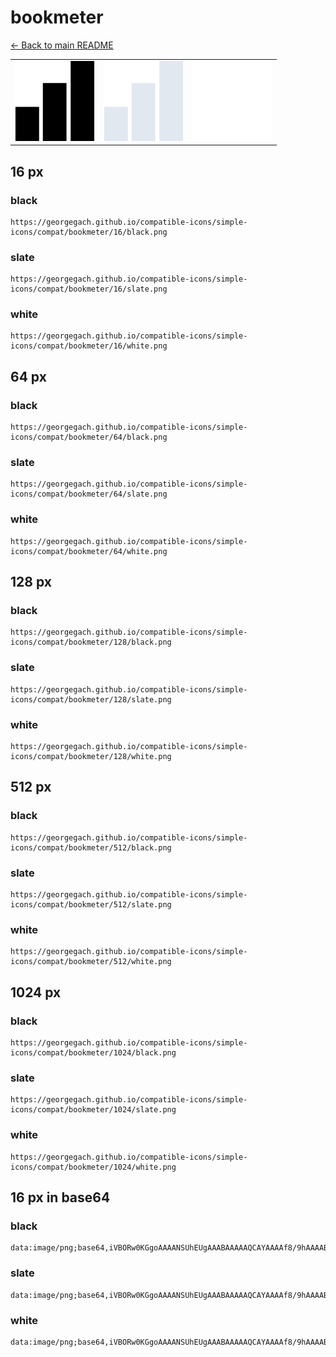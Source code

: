 # bookmeter

[← Back to main README](../../README.md)

<table><tr>
  <td><img src="./128/black.png" width="128" alt="bookmeter black icon" /></td>
  <td><img src="./128/slate.png" width="128" alt="bookmeter slate icon" /></td>
  <td><img src="./128/white.png" width="128" alt="bookmeter white icon" /></td>
</tr></table>

## 16 px

### black
```
https://georgegach.github.io/compatible-icons/simple-icons/compat/bookmeter/16/black.png
```

### slate
```
https://georgegach.github.io/compatible-icons/simple-icons/compat/bookmeter/16/slate.png
```

### white
```
https://georgegach.github.io/compatible-icons/simple-icons/compat/bookmeter/16/white.png
```

## 64 px

### black
```
https://georgegach.github.io/compatible-icons/simple-icons/compat/bookmeter/64/black.png
```

### slate
```
https://georgegach.github.io/compatible-icons/simple-icons/compat/bookmeter/64/slate.png
```

### white
```
https://georgegach.github.io/compatible-icons/simple-icons/compat/bookmeter/64/white.png
```

## 128 px

### black
```
https://georgegach.github.io/compatible-icons/simple-icons/compat/bookmeter/128/black.png
```

### slate
```
https://georgegach.github.io/compatible-icons/simple-icons/compat/bookmeter/128/slate.png
```

### white
```
https://georgegach.github.io/compatible-icons/simple-icons/compat/bookmeter/128/white.png
```

## 512 px

### black
```
https://georgegach.github.io/compatible-icons/simple-icons/compat/bookmeter/512/black.png
```

### slate
```
https://georgegach.github.io/compatible-icons/simple-icons/compat/bookmeter/512/slate.png
```

### white
```
https://georgegach.github.io/compatible-icons/simple-icons/compat/bookmeter/512/white.png
```

## 1024 px

### black
```
https://georgegach.github.io/compatible-icons/simple-icons/compat/bookmeter/1024/black.png
```

### slate
```
https://georgegach.github.io/compatible-icons/simple-icons/compat/bookmeter/1024/slate.png
```

### white
```
https://georgegach.github.io/compatible-icons/simple-icons/compat/bookmeter/1024/white.png
```

## 16 px in base64

### black
```
data:image/png;base64,iVBORw0KGgoAAAANSUhEUgAAABAAAAAQCAYAAAAf8/9hAAAABmJLR0QA/wD/AP+gvaeTAAAAdklEQVQ4jWNgIA3cZWBg+I+EHzKRaMBPNP4PUg3AABQbwIJD3IGBgaEYTayWFAOMGBgYfJD4/xkYGOZjUzjwYUCVQDzKwMDAjyT2moGBYTMpBogwMDCoIYldJ8UFAx8GA28ACwMDAweaGDsDapZlQKLZ0dRyAADR0xG+4GvAywAAAABJRU5ErkJggg==
```

### slate
```
data:image/png;base64,iVBORw0KGgoAAAANSUhEUgAAABAAAAAQCAYAAAAf8/9hAAAABmJLR0QA/wD/AP+gvaeTAAAAnElEQVQ4jc2QsQ3CQBAE595IOCOhAgIKoAIKoBtiaqEIaqAGIhI7wBIBkEFyS3TIAgd+OTCb7dxr9FojI1VzPwOL6CaqlCMAXu0ieOYKfjJYMOmC9eW2xthGd0FRsHPvKVBihWwT3QxJ2ne9HX+D4SPWzeMomAUwdBU69BZImmMsAwhOOT8Yf4M/EBiUX2yKkpAEOOAY/rm1YlC+AfiWLglMv2d1AAAAAElFTkSuQmCC
```

### white
```
data:image/png;base64,iVBORw0KGgoAAAANSUhEUgAAABAAAAAQCAYAAAAf8/9hAAAABmJLR0QA/wD/AP+gvaeTAAAAgUlEQVQ4jcWSsQmAMBQFDxGSzsYZHMAJHMBtrJ3FIZzBGawsrF1Aq2chQowWCRZ5EEKOz/F5BCIiadEzaxYjAA7vvccKXvktyL+gpAboPNwHC4AaaF0nMHwNpu/gf4mSJqBw2AaMwQKgBCqHzTEbpO8gvSAHrMcM18+7D85tvFl7AoUUJqlHofKwAAAAAElFTkSuQmCC
```

